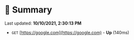 # 📖 Summary
Last updated: **10/10/2021, 2:30:13 PM**

- `GET` [https://google.com](https://google.com) - **Up** (140ms)
